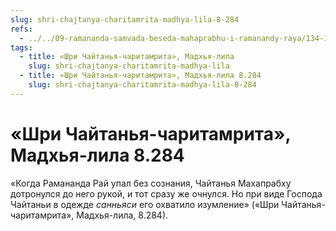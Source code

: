```yaml
---
slug: shri-chajtanya-charitamrita-madhya-lila-8-284
refs:
  - ../../09-ramananda-samvada-beseda-mahaprabhu-i-ramanandy-raya/134-1982-05-13-b-c1-c3-ramananda-samvada-beseda-mahaprabhu-i-ramanady-raya.md
tags:
  - title: «Шри Чайтанья-чаритамрита», Мадхья-лила
    slug: shri-chajtanya-charitamrita-madhya-lila
  - title: «Шри Чайтанья-чаритамрита», Мадхья-лила 8.284
    slug: shri-chajtanya-charitamrita-madhya-lila-8-284
---
```


# «Шри Чайтанья-чаритамрита», Мадхья-лила 8.284

«Когда Рамананда Рай упал без сознания, Чайтанья Махапрабху дотронулся до него рукой, и тот сразу же очнулся. Но при виде Господа Чайтаньи в одежде *санньяси* его охватило изумление» («Шри Чайтанья-чаритамрита», Мадхья-лила, 8.284).
